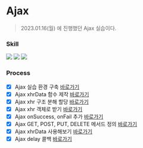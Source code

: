 # Ajax

> 2023.01.16(월) 에 진행했던 Ajax 실습이다.

### Skill

<span>
<img src="https://img.shields.io/badge/-HTML-%23E34F26?style=for-the-badge&logo=HTML5&logoColor=white">
<img src="https://img.shields.io/badge/-CSS-%231572B6?style=for-the-badge&logo=CSS3&logoColor=white">
<img src="https://img.shields.io/badge/-JavaScript-%23F7DF1E?style=for-the-badge&logo=JavaScript&logoColor=white">
</span>

### Process

- [x] Ajax 실습 환경 구축 [바로가기](https://github.com/ukssss/LIKELION-FE/pull/20/commits/ffc56968095c887d06d3afdb2b032d316be4ff12)
- [x] Ajax xhrData 함수 제작 [바로가기](https://github.com/ukssss/LIKELION-FE/pull/20/commits/68ee3d757bd3f8a57cd76cb6aa6f252da481aee2)
- [x] Ajax xhr 구조 분해 할당 [바로가기](https://github.com/ukssss/LIKELION-FE/pull/20/commits/c326e117dbf0ea63be8e5f37d1bf51b5dcfece92)
- [x] Ajax xhr 객체로 받기 [바로가기](https://github.com/ukssss/LIKELION-FE/pull/20/commits/96e55b790bae2055a3b512b4f6c894959fd653d2)
- [x] Ajax onSuccess, onFail 추가 [바로가기](https://github.com/ukssss/LIKELION-FE/pull/20/commits/aa92a88cc2af5c53fb4909a84961f21299701028)
- [x] Ajax GET, POST, PUT, DELETE 메서드 정의 [바로가기](https://github.com/ukssss/LIKELION-FE/pull/20/commits/7838109dd9a5cdf82c2e1ea0a377dce6e1fdf2e8)
- [x] Ajax xhrData 사용해보기 [바로가기](https://github.com/ukssss/LIKELION-FE/pull/20/commits/cbedc4625b8bdc1597c0a6916f02d0933123da04)
- [x] Ajax delay 콜백 [바로가기](https://github.com/ukssss/LIKELION-FE/pull/20/commits/303650447341bf41474b8277ebfdb36f387ad3a0)
